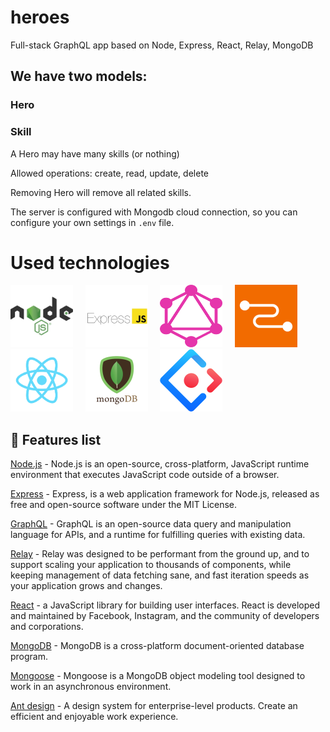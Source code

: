 # heroes
Full-stack GraphQL app based on Node, Express, React, Relay, MongoDB

## We have two models:

### Hero
### Skill

A Hero may have many skills (or nothing)

Allowed operations: create, read, update, delete

Removing Hero will remove all related skills.

The server is configured with Mongodb cloud connection, so you can configure your own settings in ```.env``` file.

# Used technologies

<div>
  <img src="/light/src/img/node.png" alt="Node.js" height="100" width="100"><span>&nbsp;&nbsp;&nbsp;&nbsp;</span>
  <img src="/light/src/img/express.png" alt="Express.js" height="100" width="100"><span>&nbsp;&nbsp;&nbsp;&nbsp;</span>
  <img src="/light/src/img/graphql.png" alt="GraphQL" height="100" width="100"><span>&nbsp;&nbsp;&nbsp;&nbsp;</span>
  <img src="/light/src/img/relay.png" alt="Relay.js" height="100" width="100"><span>&nbsp;&nbsp;&nbsp;&nbsp;</span>
  <img src="/light/src/img/react.png" alt="React.js" height="100" width="100"><span>&nbsp;&nbsp;&nbsp;&nbsp;</span>
  <img src="/light/src/img/mongodb.png" alt="MongoDB" height="100" width="100"><span>&nbsp;&nbsp;&nbsp;&nbsp;</span>
  <img src="/light/src/img/antd.png" alt="Ant design" height="100" width="100">
</div>

## :hammer: Features list

[Node.js](https://nodejs.org/en/) - Node.js is an open-source, cross-platform, JavaScript runtime environment that executes JavaScript code outside of a browser.

[Express](http://expressjs.com/) - Express, is a web application framework for Node.js, released as free and open-source software under the MIT License.

[GraphQL](https://graphql.org/learn/) - GraphQL is an open-source data query and manipulation language for APIs, and a runtime for fulfilling queries with existing data.

[Relay](https://relay.dev/en/) - Relay was designed to be performant from the ground up, and to support scaling your application to thousands of components, while keeping management of data fetching sane, and fast iteration speeds as your application grows and changes.

[React](https://reactjs.org/) - a JavaScript library for building user interfaces. React is developed and maintained by Facebook, Instagram, and the community of developers and corporations.

[MongoDB](https://www.mongodb.com/) - MongoDB is a cross-platform document-oriented database program.

[Mongoose](https://mongoosejs.com/) - Mongoose is a MongoDB object modeling tool designed to work in an asynchronous environment.

[Ant design](https://ant.design/) - A design system for enterprise-level products. Create an efficient and enjoyable work experience.
